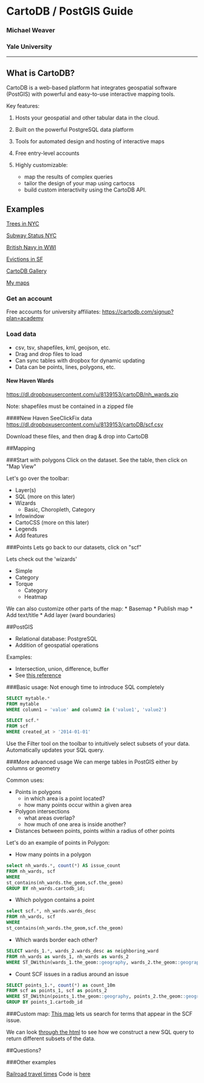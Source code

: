 # CartoDB / PostGIS Guide
### Michael Weaver
### Yale University

---

## What is CartoDB?

CartoDB is a web-based platform hat integrates geospatial software (PostGIS) with powerful and easy-to-use interactive mapping tools.

Key features:
 1. Hosts your geospatial and other tabular data in the cloud.
 2. Built on the powerful PostgreSQL data platform
 3. Tools for automated design and hosting of interactive maps
 4. Free entry-level accounts
 5. Highly customizable:

	* map the results of complex queries
	* tailor the design of your map using cartocss
	* build custom interactivity using the CartoDB API.

## Examples

[Trees in NYC](http://jillhubley.com/project/nyctrees/#all)

[Subway Status NYC](http://www.datapolitan.com/mta_station_repair_status/)

[British Navy in WWI](http://www.theguardian.com/news/datablog/interactive/2012/oct/01/first-world-war-royal-navy-ships-mapped)

[Evictions in SF](http://www.antievictionmappingproject.net/ellis.html)

[CartoDB Gallery](https://cartodb.com/gallery/)

[My maps](http://mdweaver.github.io/maps)

### Get an account
Free accounts for university affiliates:
https://cartodb.com/signup?plan=academy

### Load data

* csv, tsv, shapefiles, kml, geojson, etc.
* Drag and drop files to load
* Can sync tables with dropbox for dynamic updating
* Data can be points, lines, polygons, etc.

#### New Haven Wards
https://dl.dropboxusercontent.com/u/8139153/cartoDB/nh_wards.zip

Note: shapefiles must be contained in a zipped file

####New Haven SeeClickFix data
https://dl.dropboxusercontent.com/u/8139153/cartoDB/scf.csv

Download these files, and then drag & drop into CartoDB

##Mapping

###Start with polygons
Click on the dataset. See the table, then click on "Map View"

Let's go over the toolbar:

* Layer(s)
* SQL (more on this later)
* Wizards
	* Basic, Choropleth, Category
* Infowindow
* CartoCSS (more on this later)
* Legends
* Add features

###Points
Lets go back to our datasets, click on "scf"

Lets check out the 'wizards'

* Simple
* Category
* Torque
	* Category
	* Heatmap

We can also customize other parts of the map:
	* Basemap
	* Publish map
	* Add text/title
	* Add layer (ward boundaries)

##PostGIS

* Relational database: PostgreSQL
* Addition of geospatial operations

Examples:

* Intersection, union, difference, buffer
* See [this reference](http://postgis.refractions.net/documentation/manual-1.4/ch07.html)

###Basic usage:
Not enough time to introduce SQL completely

```sql
SELECT mytable.*
FROM mytable
WHERE column1 = 'value' and column2 in ('value1', 'value2')
```

```sql
SELECT scf.*
FROM scf
WHERE created_at > '2014-01-01'
```

Use the Filter tool on the toolbar to intuitively select subsets of your data. Automatically updates your SQL query.

###More advanced usage
We can merge tables in PostGIS either by columns or geometry

Common uses:

* Points in polygons
	* in which area is a point located?
	* how many points occur within a given area
* Polygon intersections
	* what areas overlap?
	* how much of one area is inside another?
* Distances between points, points within a radius of other points

Let's do an example of points in Polygon:

* How many points in a polygon
```sql
select nh_wards.*, count(*) AS issue_count
FROM nh_wards, scf
WHERE
st_contains(nh_wards.the_geom,scf.the_geom)
GROUP BY nh_wards.cartodb_id;
```
* Which polygon contains a point
```sql
select scf.*, nh_wards.wards_desc
FROM nh_wards, scf
WHERE
st_contains(nh_wards.the_geom,scf.the_geom)
```

* Which wards border each other?
```sql
SELECT wards_1.*, wards_2.wards_desc as neighboring_ward
FROM nh_wards as wards_1, nh_wards as wards_2
WHERE ST_DWithin(wards_1.the_geom::geography, wards_2.the_geom::geography, 10)
```

* Count SCF issues in a radius around an issue
```sql
SELECT points_1.*, count(*) as count_10m
FROM scf as points_1, scf as points_2
WHERE ST_DWithin(points_1.the_geom::geography, points_2.the_geom::geography, 10) and
GROUP BY points_1.cartodb_id
```

###Custom map:
[This map](http://mdweaver.github.io/scf/) lets us search for terms that appear in the SCF issue.

We can look [through the html](https://github.com/mdweaver/mdweaver.github.io/blob/master/scf/index.html) to see how we construct a new SQL query to return different subsets of the data.

##Questions?

###Other examples

[Railroad travel times](http://mdweaver.github.io/times_year)
Code is [here](https://github.com/mdweaver/mdweaver.github.io/blob/master/times_year/index.html)
